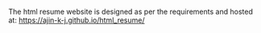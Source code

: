 The html resume website is designed as per the requirements and hosted at: https://ajin-k-j.github.io/html_resume/
